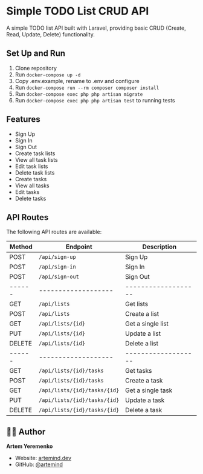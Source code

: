 # Simple TODO List CRUD API

A simple TODO list API built with Laravel, providing basic CRUD (Create, Read, Update, Delete) functionality.

## Set Up and Run

1. Clone repository
2. Run `docker-compose up -d`
3. Copy .env.example, rename to .env and configure
4. Run `docker-compose run --rm composer composer install`
5. Run `docker-compose exec php php artisan migrate`
6. Run `docker-compose exec php php artisan test` to running tests

## Features

- Sign Up
- Sign In
- Sign Out
- Create task lists
- View all task lists
- Edit task lists
- Delete task lists
- Create tasks
- View all tasks
- Edit tasks
- Delete tasks

## API Routes

The following API routes are available:

| Method | Endpoint                     | Description         |
|--------|------------------------------|---------------------|
| POST   | `/api/sign-up`               | Sign Up             |
| POST   | `/api/sign-in`               | Sign In             |
| POST   | `/api/sign-out`              | Sign Out            |
| ------ | -------------------          | ------------------- |
| GET    | `/api/lists`                 | Get lists           |
| POST   | `/api/lists`                 | Create a list       |
| GET    | `/api/lists/{id}`            | Get a single list   |
| PUT    | `/api/lists/{id}`            | Update a list       |
| DELETE | `/api/lists/{id}`            | Delete a list       |
| ------ | -------------------          | ------------------- |
| GET    | `/api/lists/{id}/tasks`      | Get tasks           |
| POST   | `/api/lists/{id}/tasks`      | Create a task       |
| GET    | `/api/lists/{id}/tasks/{id}` | Get a single task   |
| PUT    | `/api/lists/{id}/tasks/{id}` | Update a task       |
| DELETE | `/api/lists/{id}/tasks/{id}` | Delete a task       |


## 👨‍💻 Author

**Artem Yeremenko**

- Website: [artemind.dev](https://artemind.dev)
- GitHub: [@artemind](https://github.com/artemind)
